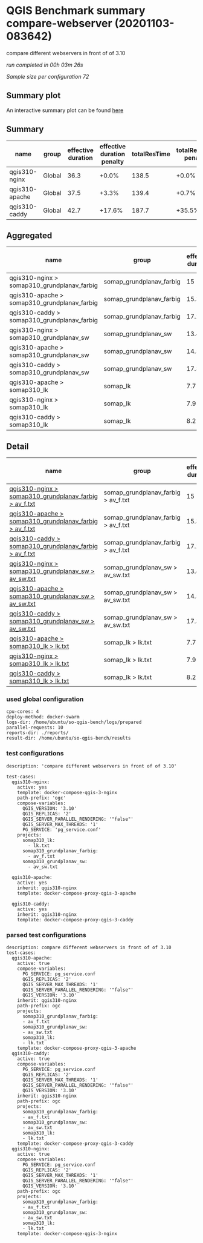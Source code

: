 # QGIS Benchmark summary compare-webserver (20201103-083642)


compare different webservers in front of of 3.10

_run completed in 00h 03m 26s_

_Sample size per configuration 72_
## Summary plot
An interactive summary plot can be found [here](report_compare-webserver_20201103-083642_plot.html)

## Summary
| name           | group   |   effective duration | effective duration penalty   |   totalResTime | totalResTime penalty   |   medianResTime | medianResTime penalty   |   minResTime |   maxResTime |   responseSizeMB |   sampleCount |   errorCount |   memMaxMB |   memAvgMB |   memMinMB |   cpuMax% |   cpuAvg% |   cpuMin% |   errorPct |
|----------------|---------|----------------------|------------------------------|----------------|------------------------|-----------------|-------------------------|--------------|--------------|------------------|---------------|--------------|------------|------------|------------|-----------|-----------|-----------|------------|
| qgis310-nginx  | Global  |                 36.3 | +0.0%                        |          138.5 | +0.0%                  |          6929.5 | +4.5%                   |         1722 |         9649 |              9.7 |            72 |            0 |     2953.2 |    2466.37 |     2323.5 |      36.6 |   22.7    |      15.3 |          0 |
| qgis310-apache | Global  |                 37.5 | +3.3%                        |          139.4 | +0.7%                  |          6634   | +0.0%                   |         1710 |        10985 |              9.7 |            72 |            0 |     2956.6 |    2451    |     2299.8 |      36.4 |   20.6667 |      12.6 |          0 |
| qgis310-caddy  | Global  |                 42.7 | +17.6%                       |          187.7 | +35.5%                 |          8394   | +26.5%                  |         4403 |        13762 |              9.7 |            72 |            0 |     2938.2 |    2423.7  |     2188.3 |      59.8 |   26.4    |       8.3 |          0 |

## Aggregated
| name                                         | group                    |   effective duration | effective duration penalty   |   totalResTime | totalResTime penalty   |   medianResTime | medianResTime penalty   |   minResTime |   maxResTime |   responseSizeMB |   sampleCount |   errorCount |   memMaxMB |   memAvgMB |   memMinMB |   cpuMax% |   cpuAvg% |   cpuMin% |   errorPct |
|----------------------------------------------|--------------------------|----------------------|------------------------------|----------------|------------------------|-----------------|-------------------------|--------------|--------------|------------------|---------------|--------------|------------|------------|------------|-----------|-----------|-----------|------------|
| qgis310-nginx > somap310_grundplanav_farbig  | somap_grundplanav_farbig |                 15   | +0.0%                        |           75   | +0.0%                  |          3830   | +0.0%                   |         1075 |         4830 |              2.8 |            22 |            0 |     2953.2 |     2602.4 |     2323.5 |      36.6 |      26.6 |      25.1 |          0 |
| qgis310-apache > somap310_grundplanav_farbig | somap_grundplanav_farbig |                 15.3 | +2.0%                        |           75.6 | +0.8%                  |          3850.5 | +0.5%                   |         1085 |         4747 |              2.8 |            22 |            0 |     2956.6 |     2538.2 |     2299.8 |      36.4 |      26.7 |      25.4 |          0 |
| qgis310-caddy > somap310_grundplanav_farbig  | somap_grundplanav_farbig |                 17.2 | +14.7%                       |           95.7 | +27.7%                 |          4378   | +14.3%                  |         3013 |         5903 |              2.8 |            22 |            0 |     2938.2 |     2582.8 |     2333.8 |      59.5 |      29.6 |      25.2 |          0 |
| qgis310-nginx > somap310_grundplanav_sw      | somap_grundplanav_sw     |                 13.4 | +0.0%                        |           50.5 | +0.0%                  |          2658.5 | +15.4%                  |          437 |         4245 |              6.1 |            20 |            0 |     2595.8 |     2432.7 |     2325.6 |      36.5 |      26.2 |      18.3 |          0 |
| qgis310-apache > somap310_grundplanav_sw     | somap_grundplanav_sw     |                 14.5 | +8.2%                        |           50.7 | +0.3%                  |          2303   | +0.0%                   |          417 |         5630 |              6.1 |            20 |            0 |     2495.4 |     2456.3 |     2385.6 |      28   |      22   |      12.6 |          0 |
| qgis310-caddy > somap310_grundplanav_sw      | somap_grundplanav_sw     |                 17.3 | +29.1%                       |           72.9 | +44.2%                 |          3467.5 | +50.6%                  |          911 |         6849 |              6.1 |            20 |            0 |     2485.3 |     2425.2 |     2356.6 |      59.8 |      24.8 |      12.6 |          0 |
| qgis310-apache > somap310_lk                 | somap_lk                 |                  7.7 | +0.0%                        |           13.2 | +1.4%                  |           480.5 | +9.0%                   |          208 |          608 |              0.8 |            30 |            0 |     2358.5 |     2358.5 |     2358.5 |      13.3 |      13.3 |      13.3 |          0 |
| qgis310-nginx > somap310_lk                  | somap_lk                 |                  7.9 | +2.6%                        |           13   | +0.0%                  |           441   | +0.0%                   |          210 |          574 |              0.8 |            30 |            0 |     2364   |     2364   |     2364   |      15.3 |      15.3 |      15.3 |          0 |
| qgis310-caddy > somap310_lk                  | somap_lk                 |                  8.2 | +6.5%                        |           19.1 | +46.5%                 |           548.5 | +24.4%                  |          479 |         1010 |              0.8 |            30 |            0 |     2321.7 |     2263.1 |     2188.3 |      37.6 |      24.8 |       8.3 |          0 |

## Detail
| name                                                                                                                                                                                     | group                               |   effective duration | effective duration penalty   |   totalResTime | totalResTime penalty   |   medianResTime | medianResTime penalty   |   sampleCount |   errorCount |   errorPct |   meanResTime |   minResTime |   maxResTime |   pct1ResTime |   pct2ResTime |   pct3ResTime |   throughput |   receivedKBytesPerSec |   sentKBytesPerSec |   responseSizeMB |   memMaxMB |   memAvgMB |   memMinMB |   cpuMax% |   cpuAvg% |   cpuMin% |
|------------------------------------------------------------------------------------------------------------------------------------------------------------------------------------------|-------------------------------------|----------------------|------------------------------|----------------|------------------------|-----------------|-------------------------|---------------|--------------|------------|---------------|--------------|--------------|---------------|---------------|---------------|--------------|------------------------|--------------------|------------------|------------|------------|------------|-----------|-----------|-----------|
| [qgis310-nginx > somap310_grundplanav_farbig > av_f.txt](../results/details/compare-webserver/20201103-083642/qgis310-nginx/somap310_grundplanav_farbig/av_f.txt/dashboard/index.html)   | somap_grundplanav_farbig > av_f.txt |                 15   | +0.0%                        |           75   | +0.0%                  |          3830   | +0.0%                   |            22 |            0 |          0 |      3406.95  |         1075 |         4830 |        4723.3 |       4816.65 |          4830 |      2.3537  |                306.904 |           1.003    |              2.8 |     2953.2 |     2602.4 |     2323.5 |      36.6 |      26.6 |      25.1 |
| [qgis310-apache > somap310_grundplanav_farbig > av_f.txt](../results/details/compare-webserver/20201103-083642/qgis310-apache/somap310_grundplanav_farbig/av_f.txt/dashboard/index.html) | somap_grundplanav_farbig > av_f.txt |                 15.3 | +2.0%                        |           75.6 | +0.8%                  |          3850.5 | +0.5%                   |            22 |            0 |          0 |      3434.68  |         1085 |         4747 |        4690.7 |       4740.85 |          4747 |      2.34817 |                306.255 |           1.00064  |              2.8 |     2956.6 |     2538.2 |     2299.8 |      36.4 |      26.7 |      25.4 |
| [qgis310-caddy > somap310_grundplanav_farbig > av_f.txt](../results/details/compare-webserver/20201103-083642/qgis310-caddy/somap310_grundplanav_farbig/av_f.txt/dashboard/index.html)   | somap_grundplanav_farbig > av_f.txt |                 17.2 | +14.7%                       |           95.7 | +27.7%                 |          4378   | +14.3%                  |            22 |            0 |          0 |      4349.82  |         3013 |         5903 |        5558.3 |       5870.15 |          5903 |      1.94604 |                253.732 |           0.829279 |              2.8 |     2938.2 |     2582.8 |     2333.8 |      59.5 |      29.6 |      25.2 |
| [qgis310-nginx > somap310_grundplanav_sw > av_sw.txt](../results/details/compare-webserver/20201103-083642/qgis310-nginx/somap310_grundplanav_sw/av_sw.txt/dashboard/index.html)         | somap_grundplanav_sw > av_sw.txt    |                 13.4 | +0.0%                        |           50.5 | +0.0%                  |          2658.5 | +15.4%                  |            20 |            0 |          0 |      2526.2   |          437 |         4245 |        4161.5 |       4241.45 |          4245 |      2.68781 |                836.307 |           1.12552  |              6.1 |     2595.8 |     2432.7 |     2325.6 |      36.5 |      26.2 |      18.3 |
| [qgis310-apache > somap310_grundplanav_sw > av_sw.txt](../results/details/compare-webserver/20201103-083642/qgis310-apache/somap310_grundplanav_sw/av_sw.txt/dashboard/index.html)       | somap_grundplanav_sw > av_sw.txt    |                 14.5 | +8.2%                        |           50.7 | +0.3%                  |          2303   | +0.0%                   |            20 |            0 |          0 |      2534.1   |          417 |         5630 |        5052.1 |       5604.6  |          5630 |      2.32748 |                724.262 |           0.974631 |              6.1 |     2495.4 |     2456.3 |     2385.6 |      28   |      22   |      12.6 |
| [qgis310-caddy > somap310_grundplanav_sw > av_sw.txt](../results/details/compare-webserver/20201103-083642/qgis310-caddy/somap310_grundplanav_sw/av_sw.txt/dashboard/index.html)         | somap_grundplanav_sw > av_sw.txt    |                 17.3 | +29.1%                       |           72.9 | +44.2%                 |          3467.5 | +50.6%                  |            20 |            0 |          0 |      3644     |          911 |         6849 |        6333.8 |       6827.4  |          6849 |      1.74338 |                542.433 |           0.730038 |              6.1 |     2485.3 |     2425.2 |     2356.6 |      59.8 |      24.8 |      12.6 |
| [qgis310-apache > somap310_lk > lk.txt](../results/details/compare-webserver/20201103-083642/qgis310-apache/somap310_lk/lk.txt/dashboard/index.html)                                     | somap_lk > lk.txt                   |                  7.7 | +0.0%                        |           13.2 | +1.4%                  |           480.5 | +9.0%                   |            30 |            0 |          0 |       439.9   |          208 |          608 |         547.9 |        593.15 |           608 |     16.1377  |                437.936 |           6.58326  |              0.8 |     2358.5 |     2358.5 |     2358.5 |      13.3 |      13.3 |      13.3 |
| [qgis310-nginx > somap310_lk > lk.txt](../results/details/compare-webserver/20201103-083642/qgis310-nginx/somap310_lk/lk.txt/dashboard/index.html)                                       | somap_lk > lk.txt                   |                  7.9 | +2.6%                        |           13   | +0.0%                  |           441   | +0.0%                   |            30 |            0 |          0 |       434.033 |          210 |          574 |         558.7 |        569.05 |           574 |     16.0772  |                435.801 |           6.55856  |              0.8 |     2364   |     2364   |     2364   |      15.3 |      15.3 |      15.3 |
| [qgis310-caddy > somap310_lk > lk.txt](../results/details/compare-webserver/20201103-083642/qgis310-caddy/somap310_lk/lk.txt/dashboard/index.html)                                       | somap_lk > lk.txt                   |                  8.2 | +6.5%                        |           19.1 | +46.5%                 |           548.5 | +24.4%                  |            30 |            0 |          0 |       636.033 |          479 |         1010 |         956.2 |        982.5  |          1010 |     12.2399  |                331.677 |           4.99318  |              0.8 |     2321.7 |     2263.1 |     2188.3 |      37.6 |      24.8 |       8.3 |

### used global configuration

```
cpu-cores: 4
deploy-method: docker-swarm
logs-dir: /home/ubuntu/so-qgis-bench/logs/prepared
parallel-requests: 10
reports-dir: ./reports/
result-dir: /home/ubuntu/so-qgis-bench/results

```
### test configurations

```
description: 'compare different webservers in front of of 3.10'

test-cases:
  qgis310-nginx:
    active: yes
    template: docker-compose-qgis-3-nginx
    path-prefix: 'ogc'
    compose-variables:
      QGIS_VERSION: '3.10'
      QGIS_REPLICAS: '2'
      QGIS_SERVER_PARALLEL_RENDERING: '"false"'
      QGIS_SERVER_MAX_THREADS: '1'
      PG_SERVICE: 'pg_service.conf'
    projects:
      somap310_lk:
        - lk.txt
      somap310_grundplanav_farbig:
        - av_f.txt
      somap310_grundplanav_sw:
        - av_sw.txt

  qgis310-apache:
    active: yes
    inherit: qgis310-nginx
    template: docker-compose-proxy-qgis-3-apache

  qgis310-caddy:
    active: yes
    inherit: qgis310-nginx
    template: docker-compose-proxy-qgis-3-caddy
```
### parsed test configurations

```
description: compare different webservers in front of of 3.10
test-cases:
  qgis310-apache:
    active: true
    compose-variables:
      PG_SERVICE: pg_service.conf
      QGIS_REPLICAS: '2'
      QGIS_SERVER_MAX_THREADS: '1'
      QGIS_SERVER_PARALLEL_RENDERING: '"false"'
      QGIS_VERSION: '3.10'
    inherit: qgis310-nginx
    path-prefix: ogc
    projects:
      somap310_grundplanav_farbig:
      - av_f.txt
      somap310_grundplanav_sw:
      - av_sw.txt
      somap310_lk:
      - lk.txt
    template: docker-compose-proxy-qgis-3-apache
  qgis310-caddy:
    active: true
    compose-variables:
      PG_SERVICE: pg_service.conf
      QGIS_REPLICAS: '2'
      QGIS_SERVER_MAX_THREADS: '1'
      QGIS_SERVER_PARALLEL_RENDERING: '"false"'
      QGIS_VERSION: '3.10'
    inherit: qgis310-nginx
    path-prefix: ogc
    projects:
      somap310_grundplanav_farbig:
      - av_f.txt
      somap310_grundplanav_sw:
      - av_sw.txt
      somap310_lk:
      - lk.txt
    template: docker-compose-proxy-qgis-3-caddy
  qgis310-nginx:
    active: true
    compose-variables:
      PG_SERVICE: pg_service.conf
      QGIS_REPLICAS: '2'
      QGIS_SERVER_MAX_THREADS: '1'
      QGIS_SERVER_PARALLEL_RENDERING: '"false"'
      QGIS_VERSION: '3.10'
    path-prefix: ogc
    projects:
      somap310_grundplanav_farbig:
      - av_f.txt
      somap310_grundplanav_sw:
      - av_sw.txt
      somap310_lk:
      - lk.txt
    template: docker-compose-qgis-3-nginx

```